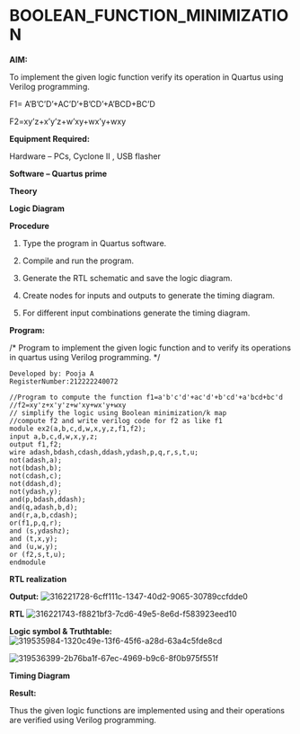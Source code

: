 # BOOLEAN_FUNCTION_MINIMIZATION

**AIM:**

To implement the given logic function verify its operation in Quartus using Verilog programming.

F1= A’B’C’D’+AC’D’+B’CD’+A’BCD+BC’D 

F2=xy’z+x’y’z+w’xy+wx’y+wxy

**Equipment Required:**

Hardware – PCs, Cyclone II , USB flasher

**Software – Quartus prime**

**Theory**

**Logic Diagram**

**Procedure**

1.	Type the program in Quartus software.

2.	Compile and run the program.

3.	Generate the RTL schematic and save the logic diagram.

4.	Create nodes for inputs and outputs to generate the timing diagram.

5.	For different input combinations generate the timing diagram.


**Program:**

/* Program to implement the given logic function and to verify its operations in quartus using Verilog programming. */

```
Developed by: Pooja A
RegisterNumber:212222240072
```

```
//Program to compute the function f1=a'b'c'd'+ac'd'+b'cd'+a'bcd+bc'd
//f2=xy'z+x'y'z+w'xy+wx'y+wxy
// simplify the logic using Boolean minimization/k map 
//compute f2 and write verilog code for f2 as like f1
module ex2(a,b,c,d,w,x,y,z,f1,f2);
input a,b,c,d,w,x,y,z;
output f1,f2;
wire adash,bdash,cdash,ddash,ydash,p,q,r,s,t,u;
not(adash,a);
not(bdash,b);
not(cdash,c);
not(ddash,d);
not(ydash,y);
and(p,bdash,ddash);
and(q,adash,b,d);
and(r,a,b,cdash);
or(f1,p,q,r);
and (s,ydashz);
and (t,x,y);
and (u,w,y);
or (f2,s,t,u);
endmodule
```

**RTL realization**

**Output:**
![316221728-6cff111c-1347-40d2-9065-30789ccfdde0](https://github.com/poojaanbu0/BOOLEAN_FUNCTION_MINIMIZATION/assets/119390329/23942ee3-7e6f-437d-9383-848f59cbee47)


**RTL**
![316221743-f8821bf3-7cd6-49e5-8e6d-f583923eed10](https://github.com/poojaanbu0/BOOLEAN_FUNCTION_MINIMIZATION/assets/119390329/6f42fafe-5f17-43ed-b2c3-1491da0d2793)

**Logic symbol & Truthtable:**
![319535984-1320c49e-13f6-45f6-a28d-63a4c5fde8cd](https://github.com/poojaanbu0/BOOLEAN_FUNCTION_MINIMIZATION/assets/119390329/39dc7f2f-a568-4330-9cae-86e0fc22642e)

![319536399-2b76ba1f-67ec-4969-b9c6-8f0b975f551f](https://github.com/poojaanbu0/BOOLEAN_FUNCTION_MINIMIZATION/assets/119390329/ea4ef1eb-7f63-4324-8ccb-4cdc4b889739)



**Timing Diagram**

**Result:**

Thus the given logic functions are implemented using and their operations are verified using Verilog programming.

